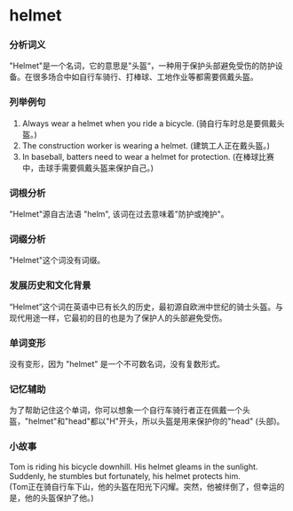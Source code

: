 # helmet

### 分析词义

  

"Helmet"是一个名词，它的意思是"头盔“，一种用于保护头部避免受伤的防护设备。在很多场合中如自行车骑行、打棒球、工地作业等都需要佩戴头盔。

  

### 列举例句

  

1.  Always wear a helmet when you ride a bicycle. (骑自行车时总是要佩戴头盔。)
2.  The construction worker is wearing a helmet. (建筑工人正在戴头盔。)
3.  In baseball, batters need to wear a helmet for protection. (在棒球比赛中，击球手需要佩戴头盔来保护自己。)

  

### 词根分析

  

"Helmet"源自古法语 "helm", 该词在过去意味着"防护或掩护"。

  

### 词缀分析

  

"Helmet"这个词没有词缀。

  

### 发展历史和文化背景

  

“Helmet”这个词在英语中已有长久的历史，最初源自欧洲中世纪的骑士头盔。与现代用途一样，它最初的目的也是为了保护人的头部避免受伤。

  

### 单词变形

  

没有变形，因为 "helmet" 是一个不可数名词，没有复数形式。

  

### 记忆辅助

  

为了帮助记住这个单词，你可以想象一个自行车骑行者正在佩戴一个头盔，"helmet"和"head"都以"H"开头，所以头盔是用来保护你的"head" (头部)。

  

### 小故事

  

Tom is riding his bicycle downhill. His helmet gleams in the sunlight. Suddenly, he stumbles but fortunately, his helmet protects him.  
(Tom正在骑自行车下山，他的头盔在阳光下闪耀。突然，他被绊倒了，但幸运的是，他的头盔保护了他。)
